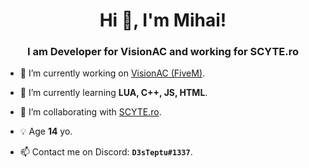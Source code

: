 <h1 align="center">Hi 👋, I'm Mihai!</h1>
<h3 align="center">I am Developer for VisionAC and working for SCYTE.ro</h3>

- 🔭 I’m currently working on [VisionAC (FiveM)](vision.scyte.ro).

- 🌱 I’m currently learning **LUA, C++, JS, HTML**.

- 👯 I’m collaborating with [SCYTE.ro](scyte.ro).

- 💡 Age **14** yo.

- 📫 Contact me on Discord: **`D3sTeptu#1337`**.
